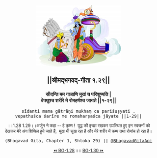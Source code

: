<center><img src="../../asset/BG.png" alt="#API #bhagavadgitaapi #slok #nodejs #js #api #gitaapi #krishna #hinduism #vedic #ISKCON #shreemadbhagavadgita #technology"/>
<h2>||श्रीमद्‍भगवद्‍-गीता १.२९||</h2>
<h3>सीदन्ति मम गात्राणि मुखं च परिशुष्यति |<br/>वेपथुश्च शरीरे मे रोमहर्षश्च जायते ||१-२९||</h3>
<pre>sīdanti mama gātrāṇi mukhaṃ ca pariśuṣyati .<br/>vepathuśca śarīre me romaharṣaśca jāyate ||1-29||</pre>
<p>।।1.28 1.29।।अर्जुन ने कहा -- हे कृष्ण !  युद्ध की इच्छा रखकर उपस्थित हुए इन स्वजनों को देखकर मेरे अंग शिथिल हुये जाते हैं,  मुख भी सूख रहा है और मेरे शरीर में कम्प तथा रोमांच हो रहा है।</p>
<pre>(Bhagavad Gita, Chapter 1, Shloka 29) || <a href="https://twitter.com/bhagavadgitaapi">@BhagavadGitaApi</a></pre><a href="../../1/28">⏪  BG-1.28</a><b>        ।।        </b><a href="../../1/30">BG-1.30  ⏩</a></center></center>